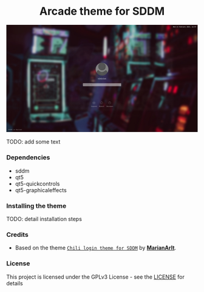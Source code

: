  <h1 align="center">
  <br>
  Arcade theme for SDDM
  <br>
</h1>

![Screenshot of the theme](preview.jpg "Preview")

TODO: add some text

### Dependencies

  * sddm
  * qt5
  * qt5-quickcontrols
  * qt5-graphicaleffects

### Installing the theme

TODO: detail installation steps

### Credits

- Based on the theme [`Chili login theme for SDDM`](https://github.com/MarianArlt/sddm-chili) by [**MarianArlt**](https://github.com/MarianArlt).

### License

This project is licensed under the GPLv3 License - see the [LICENSE](LICENSE.md) for details
